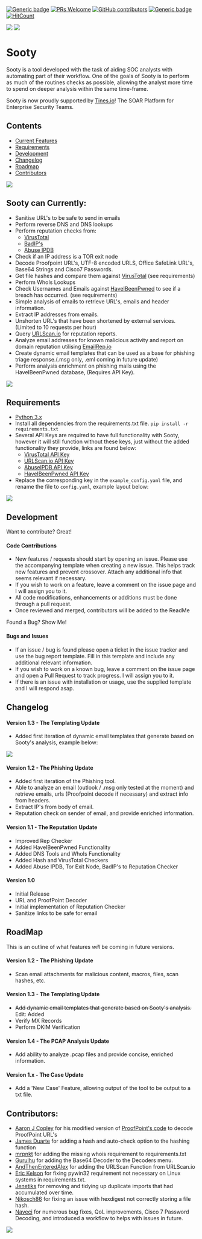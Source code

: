 [![Generic badge](https://img.shields.io/badge/Made%20with-Python-blue.svg?style=flat-square)](https://GitHub.com/theresafewconors/sooty)
[![PRs Welcome](https://img.shields.io/badge/PRs-welcome-green.svg?style=flat-square)](https://GitHub.com/theresafewconors/sooty)
[![GitHub contributors](https://img.shields.io/github/contributors/theresafewconors/sooty.svg?style=flat-square)](https://GitHub.com/theresafewconors/sooty/graphs/contributors/)
[![Generic badge](https://img.shields.io/badge/Built%20For-SOC%20Analyst's-olive.svg?style=flat-square)](https://GitHub.com/theresafewconors/sooty)
[![HitCount](http://hits.dwyl.io/theresafewconors/sooty.svg)](https://GitHub.com/theresafewconors/sooty)


![](readmeimages/sooty_logo.png)
[![](readmeimages/tines_banner.png)](https://tines.io?utm_source=github&utm_medium=sponsorship&utm_campaign=sooty)
# Sooty

Sooty is a tool developed with the task of aiding SOC analysts with automating part of their workflow. One of the goals of Sooty is to perform as much of the routines checks as possible, allowing the analyst more time to spend on deeper analysis within the same time-frame. 

Sooty is now proudly supported by [Tines.io](https://tines.io?utm_source=github&utm_medium=sponsorship&utm_campaign=sooty)! The SOAR Platform for Enterprise Security Teams.

## Contents
 - [Current Features](#sooty-can-currently)
 - [Requirements](#requirements)
 - [Development](#development)
 - [Changelog](#changelog)
 - [Roadmap](#roadmap)
 - [Contributors](#contributors)
 
<!-- The SOC Analysts all-in-one CLI tool to automate and speed up workflow. -->

![](readmeimages/repcheck.gif)


## Sooty can Currently:
  - Sanitise URL's to be safe to send in emails
  - Perform reverse DNS and DNS lookups
  - Perform reputation checks from:
    - [VirusTotal](https://www.virustotal.com)
    - [BadIP's](https://www.badips.com/)
    - [Abuse IPDB](https://www.abuseipdb.com/)
  - Check if an IP address is a TOR exit node
  - Decode Proofpoint URL's, UTF-8 encoded URLS, Office SafeLink URL's, Base64 Strings and Cisco7 Passwords.
  - Get file hashes and compare them against [VirusTotal](https://www.virustotal.com) (see requirements)
  - Perform WhoIs Lookups
  - Check Usernames and Emails against [HaveIBeenPwned](https://haveibeenpwned.com) to see if a breach has occurred. (see requirements)
  - Simple analysis of emails to retrieve URL's, emails and header information.
  - Extract IP addresses from emails.
  - Unshorten URL's that have been shortened by external services. (Limited to 10 requests per hour)
  - Query [URLScan.io](https://urlscan.io) for reputation reports.
  - Analyze email addresses for known malicious activity and report on domain reputation utilising [EmailRep.io](https://emailrep.io)
  - Create dynamic email templates that can be used as a base for phishing triage response.(.msg only, .eml coming in future update)
  - Perform analysis enrichment on phishing mails using the HaveIBeenPwned database, (Requires API Key).

![](readmeimages/email_analysis.gif)

## Requirements
 - [Python 3.x](https://www.python.org/)
 - Install all dependencies from the requirements.txt file. `pip install -r requirements.txt`
 - Several API Keys are required to have full functionality with Sooty, however it will still function without these keys, just without the added functionality they provide, links are found below:
   - [VirusTotal API Key](https://developers.virustotal.com/reference)
   - [URLScan.io API Key](https://urlscan.io/about-api/)
   - [AbuseIPDB API Key](https://www.abuseipdb.com/api)
   - [HaveIBeenPwned API Key](https://haveibeenpwned.com/API/Key)
 - Replace the corresponding key in the `example_config.yaml` file, and rename the file to `config.yaml`, example layout below:
 
 ![](readmeimages/yaml.png)
 
 <!-- - To use the Hash comparison with VirusTotal requires an [API key](https://developers.virustotal.com/reference), replace the key `VT_API_KEY` in the code with your own key. The tool will still function without this key, however this feature will not work.
 - To use the Reputation Checker with AbuseIPDB requires an [API Key](https://www.abuseipdb.com/api), replace the key `AB_API_KEY` in the code with your own key. The tool will still function without this key, however this feature will not work.
 - To use the URLScan.io checker function with URLScan requires an [API Key](https://urlscan.io/about-api/), replace the key `URLSCAN_IO_KEY` in the code with your own key. The tool will still function without this key, however this feature will not work. 
 - Use of the HaveIBeenPwned functionality requires an [API Key](https://haveibeenpwned.com/API/Key), replace the key `HIBP_API_KEY` in the code with your own key. The tool will still function without this key, however this feature will not work. -->
 
## Development

Want to contribute? Great!

  #### Code Contributions
  - New features / requests should start by opening an issue. Please use the accompanying template when creating a new issue. This helps track new features and prevent crossover. Attach any additional info that seems relevant if necessary.
  - If you wish to work on a feature, leave a comment on the issue page and I will assign you to it.
  - All code modifications, enhancements or additions must be done through a pull request. 
  - Once reviewed and merged, contributors will be added to the ReadMe

Found a Bug? Show Me!

 #### Bugs and Issues
 - If an issue / bug is found please open a ticket in the issue tracker and use the bug report template. Fill in this template and include any additional relevant information.
 - If you wish to work on a known bug, leave a comment on the issue page and open a Pull Request to track progress. I will assign you to it.
 - If there is an issue with installation or usage, use the supplied template and I will respond asap.

## Changelog

#### Version 1.3 - The Templating Update
 - Added first iteration of dynamic email templates that generate based on Sooty's analysis, example below:

![](readmeimages/templateGen.PNG)

#### Version 1.2 - The Phishing Update
 - Added first iteration of the Phishing tool.
 - Able to analyze an email (outlook / .msg only tested at the moment) and retrieve emails, urls (Proofpoint decode if necessary) and extract info from headers. 
 - Extract IP's from body of email.
 - Reputation check on sender of email, and provide enriched information.

#### Version 1.1 - The Reputation Update
 - Improved Rep Checker
 - Added HaveIBeenPwned Functionality
 - Added DNS Tools and WhoIs Functionality
 - Added Hash and VirusTotal Checkers
 - Added Abuse IPDB, Tor Exit Node, BadIP's to Reputation Checker
 
#### Version 1.0
 - Initial Release
 - URL and ProofPoint Decoder
 - Initial implementation of Reputation Checker
 - Sanitize links to be safe for email



## RoadMap
  This is an outline of what features *will* be coming in future versions.
  
#### Version 1.2 - The Phishing Update
  - Scan email attachments for malicious content, macros, files, scan hashes, etc.

#### Version 1.3 - The Templating Update
 - ~~Add dynamic email templates that generate based on Sooty's analysis.~~ Edit: Added
 - Verify MX Records
 - Perform DKIM Verification

#### Version 1.4 - The PCAP Analysis Update
- Add ability to analyze .pcap files and provide concise, enriched information.

#### Version 1.x - The Case Update
  - Add a 'New Case' Feature, allowing output of the tool to be output to a txt file.



## Contributors:

 - [Aaron J Copley](https://github.com/aaronjcopley) for his modified version of [ProofPoint's code](https://files.mtstatic.com/site_6638/177/1?Expires=1570188425&Signature=QWXGWsG0AID7Nyilm8i3vL9ETfRVPCnSmGZA5RtEAPUduQ38Mxh1ReqY6vk-PSLfnPoF6YY76jLUUokZP1gnXSyLTyKIzsiS15f5k1IgY~kwZbekQ6wvMLqPTlM3RjxJbm~iLbPE9qg9W8aX09QhBganS91SwISCPrdJJRJnMko_&Key-Pair-Id=APKAJ5Y6AV4GI7A555NA) to decode ProofPoint URL's
 - [James Duarte](https://github.com/GarnetSunset) for adding a hash and auto-check option to the hashing function
 - [mrpnkt](https://github.com/mrpnkt) for adding the missing whois requirement to requirements.txt
 - [Gurulhu](https://github.com/Gurulhu) for adding the Base64 Decoder to the Decoders menu.
 - [AndThenEnteredAlex](https://github.com/andthenenteredalex) for adding the URLScan Function from URLScan.io
 - [Eric Kelson](https://github.com/ekelson-bcove) for fixing pywin32 requirement not necessary on Linux systems in requirements.txt.
 - [Jenetiks](https://github.com/jenetiks) for removing and tidying up duplicate imports that had accumulated over time.
 - [Nikosch86](https://github.com/nikosch86) for fixing an issue with hexdigest not correctly storing a file hash.
 - [Naveci](https://github.com/naveci) for numerous bug fixes, QoL improvements, Cisco 7 Password Decoding, and introduced a workflow to helps with issues in future.

 ![](readmeimages/vt_hashchecker.gif)
